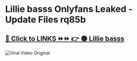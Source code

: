 
 # Lillie basss Onlyfans Leaked - Update Files rq85b

## <h2><a href="https://clipsfans.com/Lillie_basss&ref=git">🔗 Click to LINKS ⏩⏩ 👉 🟢 Lillie basss </a></h2>

<a href="https://clipsfans.com/Lillie_basss&ref=git" rel="nofollow" data-target="animated-image.originalLink"><img src="https://i.ibb.co.com/xMMVF88/686577567.gif" alt="Viral Video Original" style="max-width: 100%; display: inline-block;" data-target="animated-image.originalImage"></a>

